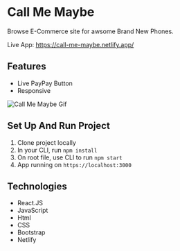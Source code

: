 # Call Me Maybe

Browse E-Commerce site for awsome Brand New Phones. 

Live App: https://call-me-maybe.netlify.app/

## Features

- Live PayPay Button
- Responsive

![Call Me Maybe Gif](./public/img/Call-Me-Maybe.gif)


## Set Up And Run Project

1. Clone project locally
2. In your CLI, run `npm install`
3. On root file, use CLI to run `npm start`
4. App running on `https://localhost:3000`

## Technologies

- React.JS
- JavaScript
- Html
- CSS
- Bootstrap
- Netlify 



